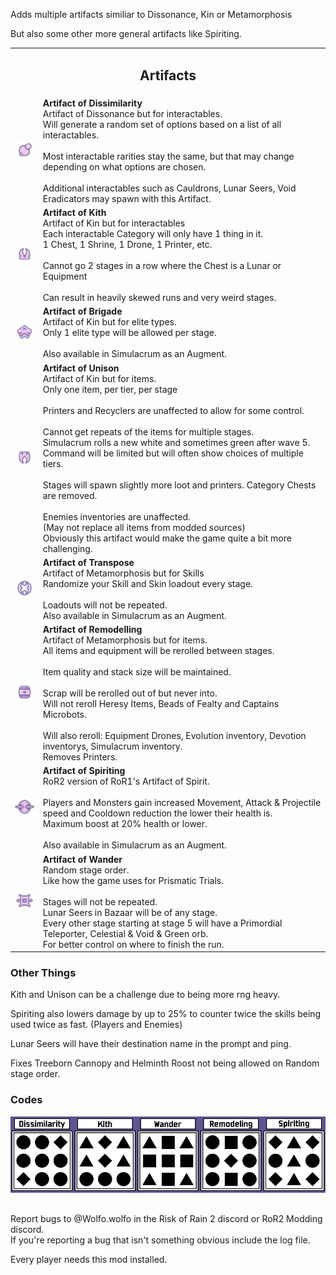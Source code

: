 Adds multiple artifacts similiar to Dissonance, Kin or Metamorphosis

But also some other more general artifacts like Spiriting.


<table>
	<tbody>
		<tr>
			<td colspan="3" align="center"><h2>Artifacts</h2></td>
		</tr>
		<tr>
			<td>
				<img src="https://raw.githubusercontent.com/WolfoIsBestWolf/ror2-ArtifactOfDissimilarity/refs/heads/main/modPageImages/Artifact/Dissimilarity_On.png" width=64>
			</td>
			<td>
			<b>Artifact of Dissimilarity</b><br>
			Artifact of Dissonance but for interactables.<br>
			Will generate a random set of options based on a list of all interactables.<br>
			<br>
			Most interactable rarities stay the same, but that may change depending on what options are chosen.<br>
			<br>
			Additional interactables such as Cauldrons, Lunar Seers, Void Eradicators may spawn with this Artifact.<br>
			</td>
		</tr>
		<tr>
			<td>
				<img src="https://raw.githubusercontent.com/WolfoIsBestWolf/ror2-ArtifactOfDissimilarity/refs/heads/main/modPageImages/Artifact/Kith_On.png" width=64>
			</td>
			<td>
				<b>Artifact of Kith</b><br>
				Artifact of Kin but for interactables<br>
				Each interactable Category will only have 1 thing in it.<br>
				1 Chest, 1 Shrine, 1 Drone, 1 Printer, etc.<br>
				<br>
				Cannot go 2 stages in a row where the Chest is a Lunar or Equipment<br>
				<br>
				Can result in heavily skewed runs and very weird stages.				
			</td>
		</tr>
		<tr>
			<td>
				<img src="https://raw.githubusercontent.com/WolfoIsBestWolf/ror2-ArtifactOfDissimilarity/refs/heads/main/modPageImages/Artifact/Briaged_On.png" width=64>
			</td>
			<td>
				<b>Artifact of Brigade</b><br>
				Artifact of Kin but for elite types.<br>
				Only 1 elite type will be allowed per stage.<br>
				<br>
				Also available in Simulacrum as an Augment.
			</td>
		</tr>
		<tr>
			<td>
				<img src="https://raw.githubusercontent.com/WolfoIsBestWolf/ror2-ArtifactOfDissimilarity/refs/heads/main/modPageImages/Artifact/Unison_On.png" width=64>
			</td>
			<td>
				<b>Artifact of Unison</b><br>
				Artifact of Kin but for items.<br>
				Only one item, per tier, per stage<br>
				<br>
				Printers and Recyclers are unaffected to allow for some control.<br>
				<br>
				Cannot get repeats of the items for multiple stages.<br>
				Simulacrum rolls a new white and sometimes green after wave 5.<br>
				Command will be limited but will often show choices of multiple tiers.<br>
				<br>
				Stages will spawn slightly more loot and printers. Category Chests are removed.<br>
				<br>
				Enemies inventories are unaffected.<br>
				(May not replace all items from modded sources)<br>
				Obviously this artifact would make the game quite a bit more challenging.
			</td>
		</tr>
		<tr>
			<td>
				<img src="https://raw.githubusercontent.com/WolfoIsBestWolf/ror2-ArtifactOfDissimilarity/refs/heads/main/modPageImages/Artifact/Transpose_On.png" width=64>
			</td>
			<td>
				<b>Artifact of Transpose</b><br>
				Artifact of Metamorphosis but for Skills<br>
				Randomize your Skill and Skin loadout every stage.<br>
				<br>
				Loadouts will not be repeated.
				<br>
				Also available in Simulacrum as an Augment.
			</td>
		</tr>
		<tr>
			<td>
				<img src="https://raw.githubusercontent.com/WolfoIsBestWolf/ror2-ArtifactOfDissimilarity/refs/heads/main/modPageImages/Artifact/Remodeling_On.png" width=64>
			</td>
			<td>
				<b>Artifact of Remodelling</b><br>
				Artifact of Metamorphosis but for items.<br>
				All items and equipment will be rerolled between stages.<br>
				<br>
				Item quality and stack size will be maintained.<br>
				<br>
				Scrap will be rerolled out of but never into.<br>
				Will not reroll Heresy Items, Beads of Fealty and Captains Microbots.<br>
				<br>
				Will also reroll: Equipment Drones, Evolution inventory, Devotion inventorys, Simulacrum inventory.<br>
				Removes Printers.<br>
			</td>
		</tr>
		<tr>
			<td>
				<img src="https://raw.githubusercontent.com/WolfoIsBestWolf/ror2-ArtifactOfDissimilarity/refs/heads/main/modPageImages/Artifact/Spiriting_On.png" width=64>
			</td>
			<td>
				<b>Artifact of Spiriting</b><br>
				RoR2 version of RoR1's Artifact of Spirit.<br>
				<br>
				Players and Monsters gain increased Movement, Attack & Projectile speed and Cooldown reduction the lower their health is.<br>
				Maximum boost at 20% health or lower.<br>
				<br>
				Also available in Simulacrum as an Augment.
			</td>
		</tr>
		<tr>
			<td>
				<img src="https://raw.githubusercontent.com/WolfoIsBestWolf/ror2-ArtifactOfDissimilarity/refs/heads/main/modPageImages/Artifact/Wander_On.png" width=64>
			</td>
			<td>
				<b>Artifact of Wander</b><br>
				Random stage order.<br>
				Like how the game uses for Prismatic Trials.<br>
				<br>
				Stages will not be repeated.<br>
				Lunar Seers in Bazaar will be of any stage.<br>
				Every other stage starting at stage 5 will have a Primordial Teleporter, Celestial & Void & Green orb.<br>
				For better control on where to finish the run.
			</td>
		</tr>
	</tbody>
</table>




### Other Things
Kith and Unison can be a challenge due to being more rng heavy.

Spiriting also lowers damage by up to 25% to counter twice the skills being used twice as fast. (Players and Enemies)

Lunar Seers will have their destination name in the prompt and ping.

Fixes Treeborn Cannopy and Helminth Roost not being allowed on Random stage order.

 
 
### Codes
![Image of Artifact Codes](https://raw.githubusercontent.com/WolfoIsBestWolf/ror2-ArtifactOfDissimilarity/refs/heads/main/modPageImages/WolfoArtifactCodes.png) 


##
Report bugs to @Wolfo.wolfo in the Risk of Rain 2 discord or RoR2 Modding discord.\
If you're reporting a bug that isn't something obvious include the log file.

Every player needs this mod installed.
